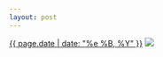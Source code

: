 ```yaml
---
layout: post
---
```


<p>
  <time><a href="/499">{{ page.date | date: "%e %B, %Y" }}</a></time>
  <a href="/499"><img src="{{ site.assets_url }}/499.jpg"/></a>
</p>
